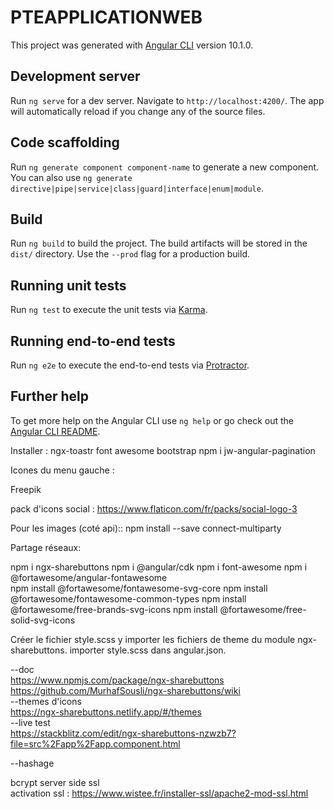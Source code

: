 # PTEAPPLICATIONWEB

This project was generated with [Angular CLI](https://github.com/angular/angular-cli) version 10.1.0.

## Development server

Run `ng serve` for a dev server. Navigate to `http://localhost:4200/`. The app will automatically reload if you change any of the source files.

## Code scaffolding

Run `ng generate component component-name` to generate a new component. You can also use `ng generate directive|pipe|service|class|guard|interface|enum|module`.

## Build

Run `ng build` to build the project. The build artifacts will be stored in the `dist/` directory. Use the `--prod` flag for a production build.

## Running unit tests

Run `ng test` to execute the unit tests via [Karma](https://karma-runner.github.io).

## Running end-to-end tests

Run `ng e2e` to execute the end-to-end tests via [Protractor](http://www.protractortest.org/).

## Further help

To get more help on the Angular CLI use `ng help` or go check out the [Angular CLI README](https://github.com/angular/angular-cli/blob/master/README.md).


Installer :
ngx-toastr
font awesome
bootstrap
npm i jw-angular-pagination

Icones du menu gauche :

Freepik

pack d'icons social : https://www.flaticon.com/fr/packs/social-logo-3

Pour les images (coté api)::
npm install --save connect-multiparty

Partage réseaux:

npm i ngx-sharebuttons
npm i @angular/cdk
npm i font-awesome
npm i @fortawesome/angular-fontawesome        
npm install @fortawesome/fontawesome-svg-core
npm install @fortawesome/fontawesome-common-types
npm install @fortawesome/free-brands-svg-icons
npm install @fortawesome/free-solid-svg-icons

Créer le fichier style.scss y importer les fichiers de theme du module ngx-sharebuttons. importer style.scss dans angular.json.

--doc 
\
https://www.npmjs.com/package/ngx-sharebuttons
https://github.com/MurhafSousli/ngx-sharebuttons/wiki
\
--themes d'icons 
\
https://ngx-sharebuttons.netlify.app/#/themes
\
--live test
\
https://stackblitz.com/edit/ngx-sharebuttons-nzwzb7?file=src%2Fapp%2Fapp.component.html


--hashage

bcrypt server side
ssl  
activation ssl :
https://www.wistee.fr/installer-ssl/apache2-mod-ssl.html
